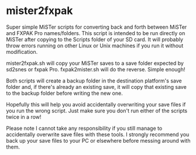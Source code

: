 # mister2fxpak
Super simple MiSTer scripts for converting back and forth between MiSTer and FXPAK Pro names/folders.
This script is intended to be run directly on MiSTer after copying to the Scripts folder of your SD card.
It will probably throw errors running on other Linux or Unix machines if you run it without modification.

mister2fxpak.sh will copy your MiSTer saves to a save folder expected by sd2snes or fxpak Pro.
fxpak2mister.sh will do the reverse. Simple enough!

Both scripts will create a backup folder in the destination platform's save folder and, if there's already an existing save,
it will copy that existing save to the backup folder before writing the new one.

Hopefully this will help you avoid accidentally overwriting your save files if you run the wrong script.
Just make sure you don't run either of the scripts twice in a row!

Please note I cannot take any responsibility if you still manage to accidentally overwrite save files with these tools.
I strongly recommend you back up your save files to your PC or elsewhere before messing around with them.
